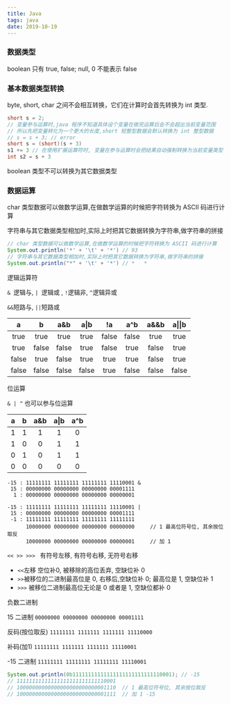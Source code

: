 ```yaml
---
title: Java
tags: java
date: 2019-10-19
---
```


### 数据类型

boolean 只有 true, false; null, 0 不能表示 false

### 基本数据类型转换

byte, short, char 之间不会相互转换，它们在计算时会首先转换为 int 类型.

```java
short s = 2;
// 变量参与运算时,java 程序不知道具体设个变量在做完运算后会不会超出当前变量范围
// 所以先把变量转化为一个更大的长度,short 短整型数据会默认转换为 int 整型数据
// s = s + 3; // error
short s = (short)(s + 3) 
s1 += 3 // 在使用扩展运算符时, 变量在参与运算时会把结果自动强制转换为当前变量类型
int s2 = s + 3
```



boolean 类型不可以转换为其它数据类型

### 数据运算

char 类型数据可以做数学运算,在做数学运算的时候把字符转换为 ASCII 码进行计算

 字符串与其它数据类型相加时,实际上时把其它数据转换为字符串,做字符串的拼接

```java
// char 类型数据可以做数学运算,在做数学运算的时候把字符转换为 ASCII 码进行计算
System.out.println('*' + '\t' + '*') // 93
// 字符串与其它数据类型相加时,实际上时把其它数据转换为字符串,做字符串的拼接
System.out.println("*" + '\t' + '*') // *	*
```

逻辑运算符

`& `逻辑与, `| `逻辑或 , `!`逻辑非, `^`逻辑异或

`&&`短路与, `||`短路或

|   a   |   b   |  a&b  | a\|b  |  !a   |  a^b  | a&&b  | a\|\|b |
| :---: | :---: | :---: | :---: | :---: | :---: | :---: | :----: |
| true  | true  | true  | true  | false | false | true  |  true  |
| true  | false | false | true  | false | true  | false |  true  |
| false | true  | false | true  | true  | true  | false |  true  |
| false | false | false | false | true  | false | false | false  |

位运算

`& | ^` 也可以参与位运算

|  a   |  b   | a&b  | a\|b | a^b  |
| :--: | :--: | :--: | :--: | :--: |
|  1   |  1   |  1   |  1   |  0   |
|  1   |  0   |  0   |  1   |  1   |
|  0   |  1   |  0   |  1   |  1   |
|  0   |  0   |  0   |  0   |  0   |

```
-15 : 11111111 11111111 11111111 11110001 &
 15 : 00000000 00000000 00000000 00001111
  1 : 00000000 00000000 00000000 00000001
  
-15 : 11111111 11111111 11111111 11110001 |
 15 : 00000000 00000000 00000000 00001111
 -1 : 11111111 11111111 11111111 11111111
      10000000 00000000	00000000 00000000     // 1 最高位符号位, 其余按位取反
      10000000 00000000 00000000 00000001     // 加 1
```

`<< >> >>> ` 有符号左移, 有符号右移, 无符号右移

- `<<`左移 空位补0, 被移除的高位丢弃, 空缺位补 0
- `>>`被移位的二进制最高位是 0, 右移后,空缺位补 0; 最高位是 1, 空缺位补 1
- `>>>` 被移位二进制最高位无论是 0 或者是 1, 空缺位都补 0

负数二进制

15 二进制 `00000000 00000000 00000000 00001111`

反码(按位取反) `11111111 1111111 1111111 11110000`

补码(加1) `11111111 1111111 1111111 11110001`

-15 二进制 `11111111 11111111 11111111 11110001`

```java
System.out.println(0b11111111111111111111111111110001); // -15
// 11111111111111111111111111110001
// 10000000000000000000000000001110  // 1 最高位符号位, 其余按位取反
// 10000000000000000000000000001111  // 加 1 -15
```

